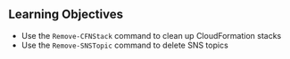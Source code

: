 ## Learning Objectives

* Use the `Remove-CFNStack` command to clean up CloudFormation stacks
* Use the `Remove-SNSTopic` command to delete SNS topics